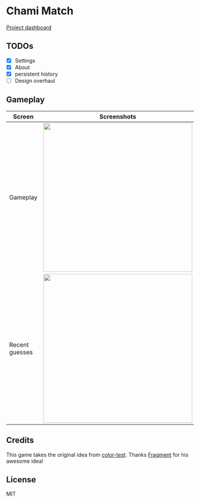 # Chami Match

[Project dashboard](https://github.com/users/Yukaii/projects/11/views/1)

## TODOs

- [x] Settings
- [x] About
- [x] persistent history
- [ ] Design overhaul

## Gameplay

| Screen         | Screenshots                                 |
| -------------- | ------------------------------------------- |
| Gameplay       | <img src="./docs/images/1.png" width="400"> |
| Recent guesses | <img src="./docs/images/2.png" width="400"> |

## Credits

This game takes the original idea from [color-test](https://dream7fragment.itch.io/color-test). Thanks [Fragment](https://www.facebook.com/Dream7Fragment) for his awesome idea!

## License

MIT
